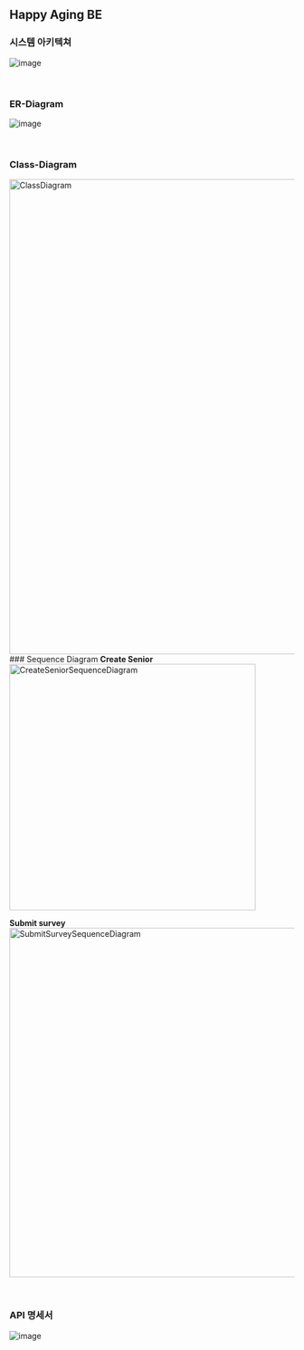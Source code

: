 ## Happy Aging BE

### 시스템 아키텍쳐
![image](https://github.com/Happy-Aging/AI-Fall-Prevention-Platform/assets/54783290/351c2d7f-35b7-4382-a212-a132ad398720)


<br/>

### ER-Diagram
![image](https://github.com/Gyu-won/AI-Fall-Prevention-Platform_BE/assets/54783290/ea51f721-a153-4275-ab7c-3154b6e1047c)

<br/>

### Class-Diagram
<img width="839" alt="ClassDiagram" src="https://github.com/Happy-Aging/AI-Fall-Prevention-Platform/assets/54783290/a879dbf3-f86e-4dbe-8f43-416a22f7eea3">

<br/>
### Sequence Diagram
<b>Create Senior </b>
<img width="435" alt="CreateSeniorSequenceDiagram" src="https://github.com/Happy-Aging/AI-Fall-Prevention-Platform/assets/54783290/0c6fb6d2-bd7d-4f64-b642-f7cad698120b">


<b>Submit survey </b>
<img width="617" alt="SubmitSurveySequenceDiagram" src="https://github.com/Happy-Aging/AI-Fall-Prevention-Platform/assets/54783290/1d7b79be-a613-4e10-8ebb-7db236b804a3">



<br/>

### API 명세서
![image](https://github.com/Happy-Aging/AI-Fall-Prevention-Platform/assets/54783290/e39f4148-71f1-463e-ac4a-52120b519e48)



